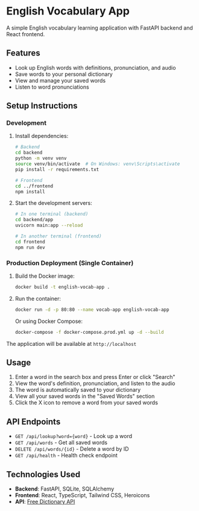 # English Vocabulary App

A simple English vocabulary learning application with FastAPI backend and React frontend.

## Features

- Look up English words with definitions, pronunciation, and audio
- Save words to your personal dictionary
- View and manage your saved words
- Listen to word pronunciations

## Setup Instructions

### Development

1. Install dependencies:
   ```bash
   # Backend
   cd backend
   python -m venv venv
   source venv/bin/activate  # On Windows: venv\Scripts\activate
   pip install -r requirements.txt
   
   # Frontend
   cd ../frontend
   npm install
   ```

2. Start the development servers:
   ```bash
   # In one terminal (backend)
   cd backend/app
   uvicorn main:app --reload
   
   # In another terminal (frontend)
   cd frontend
   npm run dev
   ```

### Production Deployment (Single Container)

1. Build the Docker image:
   ```bash
   docker build -t english-vocab-app .
   ```

2. Run the container:
   ```bash
   docker run -d -p 80:80 --name vocab-app english-vocab-app
   ```
   
   Or using Docker Compose:
   ```bash
   docker-compose -f docker-compose.prod.yml up -d --build
   ```

The application will be available at `http://localhost`

## Usage

1. Enter a word in the search box and press Enter or click "Search"
2. View the word's definition, pronunciation, and listen to the audio
3. The word is automatically saved to your dictionary
4. View all your saved words in the "Saved Words" section
5. Click the X icon to remove a word from your saved words

## API Endpoints

- `GET /api/lookup?word={word}` - Look up a word
- `GET /api/words` - Get all saved words
- `DELETE /api/words/{id}` - Delete a word by ID
- `GET /api/health` - Health check endpoint

## Technologies Used

- **Backend**: FastAPI, SQLite, SQLAlchemy
- **Frontend**: React, TypeScript, Tailwind CSS, Heroicons
- **API**: [Free Dictionary API](https://dictionaryapi.dev/)
